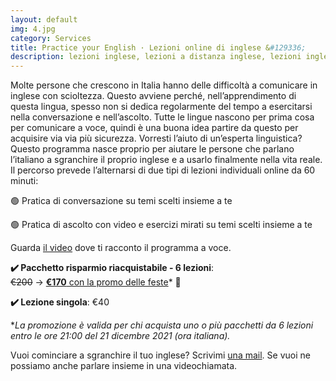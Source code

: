 ```yaml
---
layout: default
img: 4.jpg
category: Services
title: Practice your English · Lezioni online di inglese &#129336;
description: lezioni inglese, lezioni a distanza inglese, lezioni inglese treviso, lezioni inglese individuali, inglese conversazione, inglese ascolto, lezioni inglese online
---
```

<p>
Molte persone che crescono in Italia hanno delle difficoltà a comunicare in inglese con scioltezza. Questo avviene perché, nell’apprendimento di questa lingua, spesso non si dedica regolarmente del tempo a esercitarsi nella conversazione e nell’ascolto. Tutte le lingue nascono per prima cosa per comunicare a voce, quindi è una buona idea partire da questo per acquisire via via più sicurezza. Vorresti l’aiuto di un’esperta linguistica? Questo programma nasce proprio per aiutare le persone che parlano l’italiano a sgranchire il proprio inglese e a usarlo finalmente nella vita reale. Il percorso prevede l’alternarsi di due tipi di lezioni individuali online da 60 minuti:
</p>
<p>
🟢 Pratica di conversazione su temi scelti insieme a te
</p>
<p>
🟢 Pratica di ascolto con video e esercizi mirati su temi scelti insieme a te
</p>
<p>
Guarda <a href="https://www.youtube.com/watch?v=BRurCZQJ2YI">il video</a> dove ti racconto il programma a voce.
</p>
<p>
<strong>✔️ Pacchetto risparmio riacquistabile - 6 lezioni</strong>: 
<br>
<del>€200</del> → <span style="text-decoration:underline;"><strong>€170</strong> con la promo delle feste</span>* 🍵
</p>
<p>
<strong>✔️ Lezione singola</strong>: €40
</p>
<p>
*<em>La promozione è valida per chi acquista uno o più pacchetti da 6 lezioni entro le ore 21:00 del 21 dicembre 2021 (ora italiana).</em>
</p>
<p>
Vuoi cominciare a sgranchire il tuo inglese? Scrivimi <a href="mailto:angela@tiliatranslations.it">una mail</a>. Se vuoi ne possiamo anche parlare insieme in una videochiamata.
</p>


